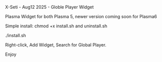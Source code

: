  X-Seti - Aug12 2025 - Globle Player Widget

 Plasma Widget for both Plasma 5, newer version coming 
 soon for Plasma6

 Simple install: chmod +x install.sh and uninstall.sh

 ./install.sh

 Right-click, Add Widget, Search for Global Player.

 Enjoy
